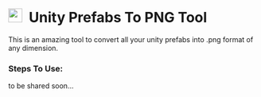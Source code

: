 <h1><img src="https://github.com/SandeepKundalwal/SandeepKundalwal/blob/8d446e2c9043a2b32c254f10165c7b0efce55030/assets/images/unity.svg" width="28px"> &nbsp;Unity Prefabs To PNG Tool</h1>
This is an amazing tool to convert all your unity prefabs into .png format of any dimension. 

### Steps To Use:
to be shared soon...
